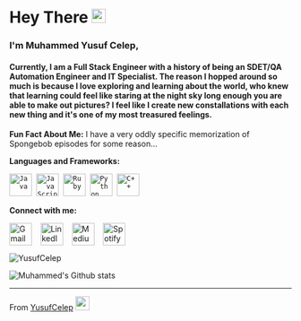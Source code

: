 # Hey There <img src="https://media.giphy.com/media/hvRJCLFzcasrR4ia7z/giphy.gif" width="25px">

### I'm Muhammed Yusuf Celep, 

#### Currently, I am a Full Stack Engineer with a history of being an SDET/QA Automation Engineer and IT Specialist. The reason I hopped around so much is because I love exploring and learning about the world, who knew that learning could feel like staring at the night sky long enough you are able to make out pictures? I feel like I create new constallations with each new thing and it's one of my most treasured feelings.

**Fun Fact About Me:**
I have a very oddly specific memorization of Spongebob episodes for some reason...
 
 **Languages and Frameworks:**
<p align="left">
 <code><img src="https://github.com/abranhe/programming-languages-logos/blob/master/src/java/java_48x48.png" alt="Java" width="40" height="40" /></code>&nbsp;
 <code><img src="https://github.com/abranhe/programming-languages-logos/blob/master/src/javascript/javascript_48x48.png" alt="JavaScript" width="40" height="40" /></code>&nbsp;
 <code><img src="https://github.com/abranhe/programming-languages-logos/blob/master/src/ruby/ruby_48x48.png" alt="Ruby" width="40" height="40"/></code>&nbsp;
 <code><img src="https://github.com/abranhe/programming-languages-logos/blob/master/src/python/python_48x48.png" alt="Python" width="40" height="40" /></code>&nbsp;
 <code><img src="https://github.com/abranhe/programming-languages-logos/blob/master/src/cpp/cpp_48x48.png" alt="C++" width="40" height="40" /></code>&nbsp;
</p>

**Connect with me:**
<p align="left">
 <a href="mailto:yusufcelep8@gmail.com" target="blank"><img align="center" src="https://cdn.jsdelivr.net/npm/simple-icons@3.0.1/icons/gmail.svg" alt="Gmail" height="40" width="40" /></a> &nbsp;&nbsp;
 <a href="https://www.linkedin.com/in/muhammed-celep/" target="blank"><img align="center" src="https://cdn.jsdelivr.net/npm/simple-icons@3.0.1/icons/linkedin.svg" alt="LinkedIn" height="40" width="40" /></a> &nbsp;&nbsp;
 <a href="https://medium.com/@muhammedcelep" target="blank"><img align="center" src="https://cdn.jsdelivr.net/npm/simple-icons@3.0.1/icons/medium.svg" alt="Medium" height="40" width="40" /></a> &nbsp;&nbsp;
 <a href="https://open.spotify.com/user/u50e8apeve757vbv0qod5zi74" target="blank"><img align="center" src="https://cdn.jsdelivr.net/npm/simple-icons@3.0.1/icons/spotify.svg" alt="Spotify" height="40" width="40" /></a> &nbsp;&nbsp;
</p>

<img src="https://komarev.com/ghpvc/?username=yusufcelep" alt="YusufCelep" />

![Muhammed's Github stats](https://github-readme-stats.vercel.app/api?username=yusufcelep&show_icons=true)

---

From [YusufCelep](https://github.com/YusufCelep) <img src="https://media.giphy.com/media/mGcNjsfWAjY5AEZNw6/giphy.gif" width="25">
